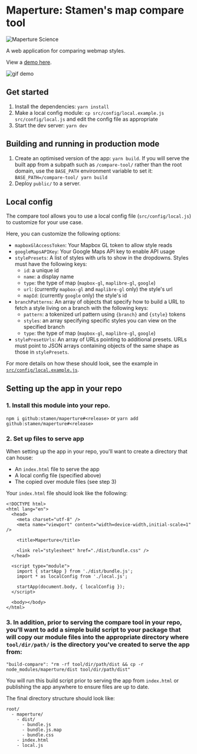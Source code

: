 # Maperture: Stamen's map compare tool

![Maperture Science](silly_maperture_logo.png?raw=true)

A web application for comparing webmap styles.

View a [demo here](https://stamen.github.io/maperture/).

![gif demo](Maperture_demo.gif?raw=true)

## Get started

1. Install the dependencies: `yarn install`
2. Make a local config module: `cp src/config/local.example.js src/config/local.js` and edit the config file as appropriate
3. Start the dev server: `yarn dev`

## Building and running in production mode

1. Create an optimised version of the app: `yarn build`. If you will serve the built app from a subpath such as `/compare-tool/` rather than the root domain, use the `BASE_PATH` environment variable to set it: `BASE_PATH=/compare-tool/ yarn build`
2. Deploy `public/` to a server.

## Local config

The compare tool allows you to use a local config file (`src/config/local.js`) to customize for your use case.

Here, you can customize the following options:

- `mapboxGlAccessToken`: Your Mapbox GL token to allow style reads
- `googleMapsAPIKey`: Your Google Maps API key to enable API usage
- `stylePresets`: A list of styles with urls to show in the dropdowns. Styles must have the following keys:
  - `id`: a unique id
  - `name`: a display name
  - `type`: the type of map (`mapbox-gl`, `maplibre-gl`, `google`)
  - `url`: (currently `mapbox-gl` and `maplibre-gl` only) the style's url
  - `mapId`: (currently `google` only) the style's id
- `branchPatterns`: An array of objects that specify how to build a URL to fetch a style living on a branch with the following keys:
  - `pattern`: a tokenized url pattern using `{branch}` and `{style}` tokens
  - `styles`: an array specifying specific styles you can view on the specified branch
  - `type`: the type of map (`mapbox-gl`, `maplibre-gl`, `google`)
- `stylePresetUrls`: An array of URLs pointing to additional presets. URLs must point to JSON arrays containing objects of the same shape as those in `stylePresets`.

For more details on how these should look, see the example in [`src/config/local.example.js`](./src/config/local.example.js).

## Setting up the app in your repo

### 1. Install this module into your repo.

`npm i github:stamen/maperture#<release>` or `yarn add github:stamen/maperture#<release>`

### 2. Set up files to serve app

When setting up the app in your repo, you'll want to create a directory that can house:

- An `index.html` file to serve the app
- A local config file (specified above)
- The copied over module files (see step 3)

Your `index.html` file should look like the following:

```
<!DOCTYPE html>
<html lang="en">
  <head>
    <meta charset="utf-8" />
    <meta name="viewport" content="width=device-width,initial-scale=1" />

    <title>Maperture</title>

    <link rel="stylesheet" href="./dist/bundle.css" />
  </head>

  <script type="module">
    import { startApp } from './dist/bundle.js';
    import * as localConfig from './local.js';

    startApp(document.body, { localConfig });
  </script>

  <body></body>
</html>
```

### 3. In addition, prior to serving the compare tool in your repo, you'll want to add a simple build script to your package that will copy our module files into the appropriate directory where `tool/dir/path/` is the directory you've created to serve the app from:

`"build-compare": "rm -rf tool/dir/path/dist && cp -r node_modules/maperture/dist tool/dir/path/dist"`

You will run this build script prior to serving the app from `index.html` or publishing the app anywhere to ensure files are up to date.

The final directory structure should look like:

```
root/
  - maperture/
    - dist/
      - bundle.js
      - bundle.js.map
      - bundle.css
    - index.html
    - local.js
```
